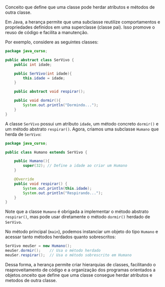Conceito que define que uma classe pode herdar atributos e métodos de outra classe.

Em Java, a herança permite que uma subclasse reutilize comportamentos e propriedades definidos em uma superclasse (classe pai). Isso promove o reuso de código e facilita a manutenção.

Por exemplo, considere as seguintes classes:

```java
package java_curso;

public abstract class SerVivo {
    public int idade;

    public SerVivo(int idade){
        this.idade = idade;
    }

    public abstract void respirar();

    public void dormir(){
        System.out.println("Dormindo...");
    }
}
```

A classe `SerVivo` possui um atributo `idade`, um método concreto `dormir()` e um método abstrato `respirar()`. Agora, criamos uma subclasse `Humano` que herda de `SerVivo`:

```java
package java_curso;

public class Humano extends SerVivo {

    public Humano(){
        super(32); // Define a idade ao criar um Humano
    }

    @Override
    public void respirar() {
        System.out.println(this.idade);
        System.out.println("Respirando...");
    }
}
```

Note que a classe `Humano` é obrigada a implementar o método abstrato `respirar()`, mas pode usar diretamente o método `dormir()` herdado de `SerVivo`.

No método principal (`main`), podemos instanciar um objeto do tipo `Humano` e acessar tanto métodos herdados quanto sobrescritos:

```java
SerVivo meuSer = new Humano();
meuSer.dormir();    // Usa o método herdado
meuSer.respirar();  // Usa o método sobrescrito em Humano
```

Dessa forma, a herança permite criar hierarquias de classes, facilitando o reaproveitamento de código e a organização dos programas orientados a objetos.onceito que define que uma classe consegue herdar atributos e metodos de outra classe.
